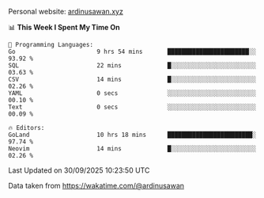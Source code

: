 Personal website: [ardinusawan.xyz](https://ardinusawan.xyz)

<!--START_SECTION:waka-->
📊 **This Week I Spent My Time On** 

```text
💬 Programming Languages: 
Go                       9 hrs 54 mins       ███████████████████████░░   93.92 % 
SQL                      22 mins             █░░░░░░░░░░░░░░░░░░░░░░░░   03.63 % 
CSV                      14 mins             █░░░░░░░░░░░░░░░░░░░░░░░░   02.26 % 
YAML                     0 secs              ░░░░░░░░░░░░░░░░░░░░░░░░░   00.10 % 
Text                     0 secs              ░░░░░░░░░░░░░░░░░░░░░░░░░   00.09 % 

🔥 Editors: 
GoLand                   10 hrs 18 mins      ████████████████████████░   97.74 % 
Neovim                   14 mins             █░░░░░░░░░░░░░░░░░░░░░░░░   02.26 % 
```


 Last Updated on 30/09/2025 10:23:50 UTC
<!--END_SECTION:waka-->
Data taken from https://wakatime.com/@ardinusawan
